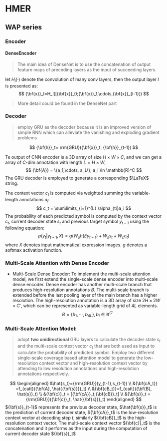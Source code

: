 # HMER
## WAP series

### Encoder

#### DenseEncoder
> The main idea of DenseNet is to use the concatenation of output feature maps of preceding layers as the input of succeeding layers.

let $H_l(\cdot)$ denote the convolution of many conv layers, then the output layer $l$ is presented as:$$
{\bf{x}}_l=H_l([{\bf{x}}_0;{\bf{x}}_1;\cdots,{\bf{x}}_{l-1}])
$$

> More detail could be found in the DenseNet part

### Decoder
> employ GRU as the decoder because it is an improved version of simple RNN which can alleviate the vanishing and exploding gradient problems

$$
{\bf{h}}_t= \rm{GRU}({\bf{x}}_t, {\bf{h}}_{t-1})
$$

Te output of CNN encoder is a 3D array of size $H\times W\times C$, and we can get a array of $C$-dim annotation with length $L=H\times W$, $$
{\bf{A}} = \{a_1,\cdots, a_L\}, a_i \in \mathbb{R}^C
$$
The GRU decoder is employed to generate a corresponding $\LaTeX$ string. 

The context vector $c_t$ is computed via weighted summing the variable-length annotations $a_i$: $$
c_t = \sum\limits_{i=1}^{L} \alpha_{ti}a_i
$$
The probability of each predicted symbol is computed by the context vector $c_t$, current decoder state $s_t$ and previous target symbol $y_{t-1}$ using the following equation: $$
p(y_t|y_{t-1}, X)=g(W_oh(Ey_{t-1})+W_ss_t + W_cc_t)
$$ where $X$ denotes input mathematical expression images. $g$ denotes a softmax activation function.

### Multi-Scale Attention with Dense Encoder
* Multi-Scale Dense Encoder: To implement the multi-scale attention model, we first extend the single-scale dense encoder into multi-scale dense encoder. Dense encoder has another multi-scale branch that produces high-resolution annotations $B$. The multi-scale branch is extended before the last pooling layer of the main branch has a higher resolution. The high-resolution annotation is a 3D array of size $2H\times 2W\times C'$, which can be represented as variable-length grid of $4L$ elements. $$
B = \{b_1,\cdots, b_{4L}\}, b_i \in \mathbb{R}^{C'}
$$

### Multi-Scale Attention Model:
> adopt **two unidirectional** GRU layers to calculate the decoder state $s_t$ and the multi-scale context vector $c_t$ that are both used as input to calculate the probability of predicted symbol. Employ two different single-scale coverage based attention model to generate the low-resolution context vector and high-resolution context vector by attending to low resolution annotations and high-resolution annotations respectively.

$$
\begin{aligned}
&\hat{s_t}={\rm{GRU}}(y_{t-1},s_{t-1}) \\ &{\bf{cA_t}} =f_{catt}({\bf{A}, \hat{{\bf{s}}}}_t) \\ &{\bf{cB_t}}=f_{catt}({\bf{B}, \hat{s}}_t) \\ &{\bf{c}}_t = [{\bf{cA}}_t;{\bf{cB}}_t] \\ &{\bf{s}}_t = {\rm{GRU}}({\bf{c}}_t, \hat{{\bf{s}}}_t)
\end{aligned}
$$ ${\bf{s}}_{t-1}$ represents the previous decoder state, $\hat{\bf{s}}_t$ is the prediction of current decoder state, ${\bf{cA}}_t$ is the low-resolution context vector at decoding step $t$, similarly ${\bf{cB}}_t$ is the high-resolution context vector. The multi-scale context vector ${\bf{c}}_t$ is the concatenation and it performs as the input during the computation of current decoder state ${\bf{s}}_t$